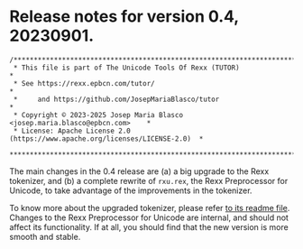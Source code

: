 # Release notes for version 0.4, 20230901.

```
/******************************************************************************
 * This file is part of The Unicode Tools Of Rexx (TUTOR)                     *
 * See https://rexx.epbcn.com/tutor/                                          *
 *     and https://github.com/JosepMariaBlasco/tutor                          *
 * Copyright © 2023-2025 Josep Maria Blasco <josep.maria.blasco@epbcn.com>    *
 * License: Apache License 2.0 (https://www.apache.org/licenses/LICENSE-2.0)  *
 ******************************************************************************/
```

The main changes in the 0.4 release are (a) a big upgrade to the Rexx tokenizer, and (b) a complete rewrite of ``rxu.rex``,
the Rexx Preprocessor for Unicode, to take advantage of the improvements in the tokenizer.

To know more about the upgraded tokenizer, please refer [to its readme file](https://rexx.epbcn.com/tokenizer/).
Changes to the Rexx Preprocessor for Unicode are internal, and should not affect its functionality. If at all, you should find that the new version is more smooth and stable.
